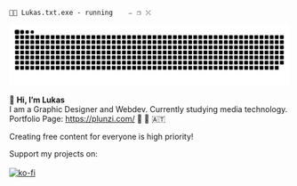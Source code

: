 ``🧑‍💻 Lukas.txt.exe - running    ⎯⠀❐⠀⤬ ``

![commits](https://raw.githubusercontent.com/platane/snk/output/github-contribution-grid-snake-dark.svg)

👋 **Hi, I’m Lukas**<br>
I am a Graphic Designer and Webdev.  Currently studying media technology.<br>
Portfolio Page: https://plunzi.com/ 🎥 🎨 🇦🇹

Creating free content for everyone is high priority!

Support my projects on:<br><br>
[![ko-fi](https://ko-fi.com/img/githubbutton_sm.svg)](https://ko-fi.com/U7U45AZ06)

<!---
Plunzi/Plunzi is a ✨ special ✨ repository because its `README.md` (this file) appears on your GitHub profile.
You can click the Preview link to take a look at your changes.
--->

